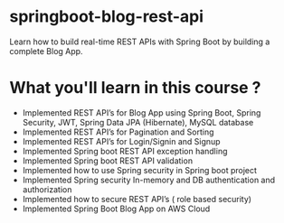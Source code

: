 # springboot-blog-rest-api
Learn how to build real-time REST APIs with Spring Boot by building a complete Blog App.


# What you'll learn in this course ?
- Implemented REST API’s for Blog App using Spring Boot, Spring Security, JWT, Spring Data JPA (Hibernate), MySQL database
-  Implemented  REST API’s for Pagination and Sorting
-  Implemented REST API’s for Login/Signin and Signup
-  Implemented Spring boot REST API exception handling 
-  Implemented Spring boot REST API validation
-  Implemented how to use Spring security in Spring boot project
-  Implemented Spring security In-memory and DB authentication and authorization
-  Implemented how to secure REST API’s ( role based security)
-  Implemented Spring Boot Blog App on AWS Cloud
